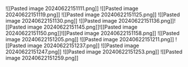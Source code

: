 ![[Pasted image 20240622151111.png]]
![[Pasted image 20240622151119.png]]
![[Pasted image 20240622151125.png]]
![[Pasted image 20240622151130.png]]
![[Pasted image 20240622151136.png]]![[Pasted image 20240622151145.png]]![[Pasted image 20240622151150.png]]![[Pasted image 20240622151158.png]]
![[Pasted image 20240622151205.png]]
![[Pasted image 20240622151211.png]]
![[Pasted image 20240622151237.png]]
![[Pasted image 20240622151247.png]]
![[Pasted image 20240622151253.png]]
![[Pasted image 20240622151259.png]]
